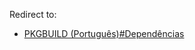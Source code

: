 Redirect to:

*   [PKGBUILD (Português)#Dependências](/index.php/PKGBUILD_(Portugu%C3%AAs)#Depend.C3.AAncias "PKGBUILD (Português)")
